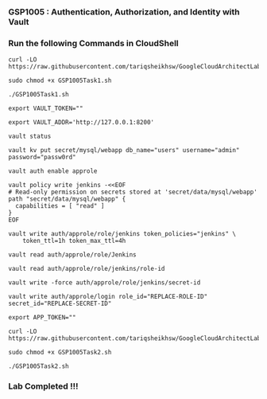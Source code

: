 ### GSP1005 :  Authentication, Authorization, and Identity with Vault 

### Run the following Commands in CloudShell

```
curl -LO https://raw.githubusercontent.com/tariqsheikhsw/GoogleCloudArchitectLabs/main/Solutions/GSP1005Task1.sh

sudo chmod +x GSP1005Task1.sh

./GSP1005Task1.sh
```
```
export VAULT_TOKEN=""
```
```
export VAULT_ADDR='http://127.0.0.1:8200'

vault status

vault kv put secret/mysql/webapp db_name="users" username="admin" password="passw0rd"

vault auth enable approle

vault policy write jenkins -<<EOF
# Read-only permission on secrets stored at 'secret/data/mysql/webapp'
path "secret/data/mysql/webapp" {
  capabilities = [ "read" ]
}
EOF

vault write auth/approle/role/jenkins token_policies="jenkins" \
    token_ttl=1h token_max_ttl=4h

vault read auth/approle/role/Jenkins

vault read auth/approle/role/jenkins/role-id

vault write -force auth/approle/role/jenkins/secret-id
```
```
vault write auth/approle/login role_id="REPLACE-ROLE-ID" secret_id="REPLACE-SECRET-ID"
```
```
export APP_TOKEN=""
```
```
curl -LO https://raw.githubusercontent.com/tariqsheikhsw/GoogleCloudArchitectLabs/main/Solutions/GSP1005Task2.sh

sudo chmod +x GSP1005Task2.sh

./GSP1005Task2.sh
```

### Lab Completed !!!
